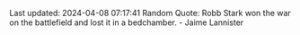 Last updated: 2024-04-08 07:17:41
Random Quote: Robb Stark won the war on the battlefield and lost it in a bedchamber.  -  Jaime Lannister